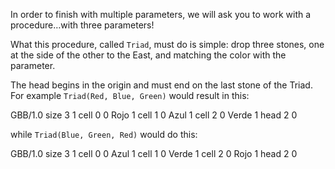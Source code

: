 In order to finish with multiple parameters, we will ask you to work with a procedure…with three parameters!

What this procedure, called `Triad`, must do is simple: drop three stones, one at the side of the other to the East, and matching the color with the parameter.

The head begins in the origin and must end on the last stone of the Triad.
For example `Triad(Red, Blue, Green)` would result in this:

<gs-board>
  GBB/1.0
    size 3 1
    cell 0 0 Rojo 1
    cell 1 0 Azul 1
    cell 2 0 Verde 1
    head 2 0
</gs-board>

while `Triad(Blue, Green, Red)` would do this:

<gs-board>
  GBB/1.0
    size 3 1
    cell 0 0 Azul 1
    cell 1 0 Verde 1
    cell 2 0 Rojo 1
    head 2 0
</gs-board>